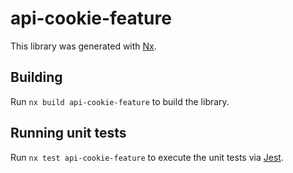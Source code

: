# api-cookie-feature

This library was generated with [Nx](https://nx.dev).

## Building

Run `nx build api-cookie-feature` to build the library.

## Running unit tests

Run `nx test api-cookie-feature` to execute the unit tests via [Jest](https://jestjs.io).
